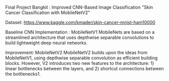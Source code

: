 Final Project Bangkit : Improved CNN-Based Image Classification
"Skin Cancer Classification with MobileNetV2"


Dataset: https://www.kaggle.com/kmader/skin-cancer-mnist-ham10000


Baseline CNN Implementation : MobileNetV1
MobileNets are based on a streamlined architecture that uses depthwise separable convolutions to build lightweight deep neural networks.


Improvement: MobileNetV2
MobileNetV2 builds upon the ideas from MobileNetV1, using depthwise separable convolution as efficient building blocks. However, V2 introduces two new features to the architecture: 1) linear bottlenecks between the layers, and 2) shortcut connections between the bottlenecks1.

